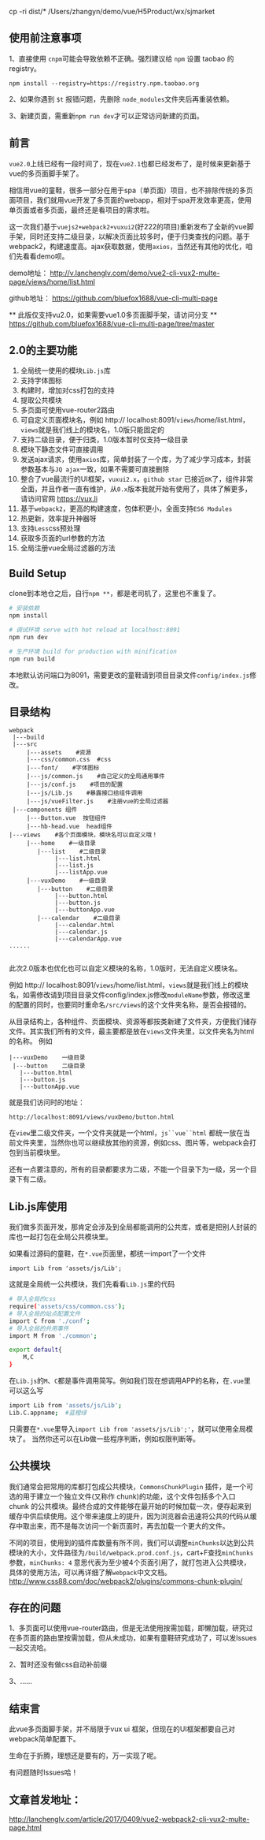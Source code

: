 cp -ri dist/* /Users/zhangyn/demo/vue/H5Product/wx/sjmarket



## 使用前注意事项

1、直接使用 `cnpm`可能会导致依赖不正确。强烈建议给 `npm` 设置 taobao 的 registry。

`npm install --registry=https://registry.npm.taobao.org`

2、如果你遇到 `$t` 报错问题，先删除 `node_modules`文件夹后再重装依赖。

3、新建页面，需重新`npm run dev`才可以正常访问新建的页面。


## 前言
`vue2.0`上线已经有一段时间了，现在`vue2.1`也都已经发布了，是时候来更新基于vue的多页面脚手架了。

相信用vue的童鞋，很多一部分在用于spa（单页面）项目，也不排除传统的多页面项目，我们就用vue开发了多页面的webapp，相对于spa开发效率更高，使用单页面或者多页面，最终还是看项目的需求啦。

这一次我们基于`vuejs2+webpack2+vuxui2`(好222的项目)重新发布了全新的vue脚手架，同时还支持二级目录，以解决页面比较多时，便于归类查找的问题。基于webpack2，构建速度高。ajax获取数据，使用`axios`，当然还有其他的优化，咱们先看看demo呗。

demo地址：
http://v.lanchenglv.com/demo/vue2-cli-vux2-multe-page/views/home/list.html

github地址：
https://github.com/bluefox1688/vue-cli-multi-page

** 此版仅支持vu2.0，如果需要vue1.0多页面脚手架，请访问分支 **
https://github.com/bluefox1688/vue-cli-multi-page/tree/master 

## 2.0的主要功能

 1. 全局统一使用的模块`Lib.js`库
 2. 支持字体图标
 3. 构建时，增加对css打包的支持
 4. 提取公共模块
 5. 多页面可使用vue-router2路由
 6. 可自定义页面模块名，例如 http:// localhost:8091/`views`/home/list.html，`views`就是我们线上的模块名，1.0版只能固定的
 7. 支持二级目录，便于归类，1.0版本暂时仅支持一级目录
 8. 模块下静态文件可直接调用
 9. 发送ajax请求，使用`axios`库，简单封装了一个库，为了减少学习成本，封装参数基本与`JQ ajax`一致，如果不需要可直接删除
 10. 整合了vue最流行的UI框架，`vuxui2.x`，`github star` 已接近`8K`了，组件非常全面，并且作者一直有维护，从`0.x`版本我就开始有使用了，具体了解更多，请访问官网 https://vux.li
 11. 基于`webpack2`，更高的构建速度，包体积更小，全面支持`ES6 Modules`
 12. 热更新，效率提升神器呀
 13. 支持`Less`css预处理
 14. 获取多页面的url参数的方法
 15. 全局注册vue全局过滤器的方法

## Build Setup
clone到本地仓之后，自行`npm **`，都是老司机了，这里也不重复了。


``` bash
# 安装依赖
npm install

# 调试环境 serve with hot reload at localhost:8091
npm run dev

# 生产环境 build for production with minification
npm run build

```
本地默认访问端口为8091，需要更改的童鞋请到项目目录文件`config/index.js`修改。


## 目录结构
``` 
webpack
 |---build
 |---src
     |---assets    #资源
     |---css/common.css  #css
     |---font/    #字体图标
     |---js/common.js    #自己定义的全局通用事件
     |---js/conf.js    #项目的配置
     |---js/Lib.js    #暴露接口给组件调用
     |---js/vueFilter.js    #注册vue的全局过滤器	
 |---components 组件
     |---Button.vue  按钮组件
     |---hb-head.vue  head组件
|---views    #各个页面模块，模块名可以自定义哦！
     |---home    #一级目录
        |---list    #二级目录
             |---list.html
             |---list.js
             |---listApp.vue
     |---vuxDemo    #一级目录
        |---button    #二级目录
             |---button.html
             |---button.js
             |---buttonApp.vue	
        |---calendar    #二级目录
             |---calendar.html
             |---calendar.js
             |---calendarApp.vue		 
......
     
  ```
此次2.0版本也优化也可以自定义模块的名称，1.0版时，无法自定义模块名。

例如 http:// localhost:8091/`views`/home/list.html，`views`就是我们线上的模块名，如需修改请到项目目录文件config/index.js修改`moduleName`参数，修改这里的配置的同时，也要同时重命名`/src/views`的这个文件夹名称，是否会报错的。
  
  从目录结构上，各种组件、页面模块、资源等都按类新建了文件夹，方便我们储存文件。其实我们所有的文件，最主要都是放在`views`文件夹里，以文件夹名为html的名称。
例如

``` stylus
|---vuxDemo    一级目录
 |---button    二级目录
   |---button.html
   |---button.js
   |---buttonApp.vue	
```
就是我们访问时的地址：

``` stylus
http://localhost:8091/views/vuxDemo/button.html
```

在`view`里二级文件夹，一个文件夹就是一个html，`js``vue``html` 都统一放在当前文件夹里，当然你也可以继续放其他的资源，例如css、图片等，webpack会打包到当前模块里。

还有一点要注意的，所有的目录都要求为二级，不能一个目录下为一级，另一个目录下有二级。

## Lib.js库使用

我们做多页面开发，那肯定会涉及到全局都能调用的公共库，或者是把别人封装的库也一起打包在全局公共模块里。

如果看过源码的童鞋，在`*.vue`页面里，都统一import了一个文件

```
import Lib from 'assets/js/Lib';
```
这就是全局统一公共模块，我们先看看`Lib.js`里的代码

``` bash
# 导入全局的css
require('assets/css/common.css');
# 导入全局的站点配置文件
import C from './conf';
# 导入全局的共用事件
import M from './common';

export default{
	M,C
}

```
在`Lib.js`的`M`、`C`都是事件调用简写。例如我们现在想调用APP的名称，在`.vue`里可以这么写

``` bash
import Lib from 'assets/js/Lib';
Lib.C.appname;  #蓝橙绿
```
只需要在`*.vue`里导入`import Lib from 'assets/js/Lib';'`，就可以使用全局模块了。
当然你还可以在Lib做一些程序判断，例如权限判断等。

## 公共模块
我们通常会把常用的库都打包成公共模块，`CommonsChunkPlugin` 插件，是一个可选的用于建立一个独立文件(又称作 chunk)的功能，这个文件包括多个入口 chunk 的公共模块。最终合成的文件能够在最开始的时候加载一次，便存起来到缓存中供后续使用。这个带来速度上的提升，因为浏览器会迅速将公共的代码从缓存中取出来，而不是每次访问一个新页面时，再去加载一个更大的文件。

不同的项目，使用到的插件库数量有所不同，我们可以调整`minChunks`以达到公共模块的大小，文件路径为`/build/webpack.prod.conf.js`，cart+F查找`minChunks`参数，`minChunks: 4` 意思代表为至少被4个页面引用了，就打包进入公共模块，具体的使用方法，可以再详细了解`webpack`中文文档。http://www.css88.com/doc/webpack2/plugins/commons-chunk-plugin/

## 存在的问题
1、多页面可以使用vue-router路由，但是无法使用按需加载，即懒加载，研究过在多页面的路由里按需加载，但从未成功，如果有童鞋研究成功了，可以发lssues一起交流哈。

2、暂时还没有做css自动补前缀

3、......

## 结束言
此vue多页面脚手架，并不局限于vux ui 框架，但现在的UI框架都要自己对webpack简单配置下。

生命在于折腾，理想还是要有的，万一实现了呢。

有问题随时Issues哈！

## 文章首发地址：
http://lanchenglv.com/article/2017/0409/vue2-webpack2-cli-vux2-multe-page.html

